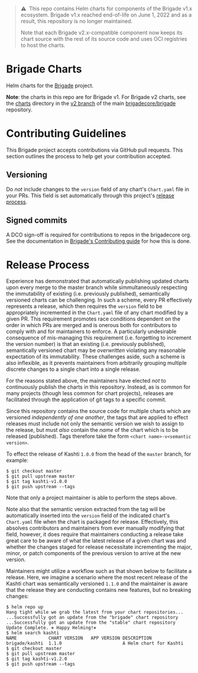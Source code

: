 > ⚠️&nbsp;&nbsp;This repo contains Helm charts for components of the Brigade
> v1.x ecosystem. Brigade v1.x reached end-of-life on June 1, 2022 and as a
> result, this repository is no longer maintained.
>
> Note that each Brigade v2.x-compatible component now keeps its chart source
> with the rest of its source code and uses OCI registries to host the charts.

# Brigade Charts

Helm charts for the [Brigade](https://github.com/brigadecore/brigade) project.

**Note**: the charts in this repo are for Brigade v1.  For Brigade v2 charts,
see the [charts][v2 charts] directory in the [v2 branch] of the main
[brigadecore/brigade] repository.

# Contributing Guidelines

This Brigade project accepts contributions via GitHub pull requests. This
section outlines the process to help get your contribution accepted.

## Versioning

Do _not_ include changes to the `version` field of any chart's `Chart.yaml` file
in your PRs. This field is set automatically through this project's
[release process](#release-process).

## Signed commits

A DCO sign-off is required for contributions to repos in the brigadecore org.  See the documentation in
[Brigade's Contributing guide](https://github.com/brigadecore/brigade/blob/master/CONTRIBUTING.md#signed-commits)
for how this is done.

# Release Process

Experience has demonstrated that automatically publishing updated charts upon
every merge to the master branch while simmultaneously respecting the
immutability of existing (i.e. previously published), semantically versioned
charts can be challenging. In such a scheme, every PR effectively represents a
release, which then requires the `version` field to be appropriately incremented
in the `Chart.yaml` file of any chart modified by a given PR. This requirement
promotes race conditions dependent on the order in which PRs are merged and is
onerous both for contributors to comply with and for maintainers to enforce. A
particularly undesirable consequence of mis-managing this requirement (i.e.
forgetting to increment the version number) is that an existing (i.e. previously
published), semantically versioned chart may be _overwritten_ violating any
reasonable expectation of its immutability. These challenges aside, such a
scheme is also inflexible, as it prevents maintainers from arbitrarily grouping
multiple discrete changes to a single chart into a single release.

For the reasons stated above, the maintainers have elected _not_ to continuously
publish the charts in this repository. Instead, as is common for many projects
(though less common for chart projects), releases are facilitated through the
application of git tags to a specific commit.

Since this repository contains the source code for multiple charts which are
versioned _independently of one another_, the tags that are applied to effect
releases must include not only the semantic version we wish to assign to the
release, but must _also_ contain the _name_ of the chart which is to be released
(published). Tags therefore take the form `<chart name>-v<semantic version>`.

To effect the release of Kashti `1.0.0` from the head of the `master` branch,
for example:

```
$ git checkout master
$ git pull upstream master
$ git tag kashti-v1.0.0
$ git push upstream --tags
```

Note that only a project maintainer is able to perform the steps above.

Note also that the semantic version extracted from the tag will be automatically
inserted into the `version` field of the indicated chart's `Chart.yaml` file
when the chart is packaged for release. Effectively, this absolves contributors
and maintainers from ever manually modifying that field, however, it does
require that maintainers conducting a release take great care to be aware of
what the latest release of a given chart was and whether the changes staged for
release necessitate incrementing the major, minor, or patch components of the
previous version to arrive at the new version.

Maintainers might utilize a workflow such as that shown below to facilitate
a release. Here, we imagine a scenario where the most recent release of the
Kashti chart was semantically versioned `1.1.0` and the maintainer is aware
that the release they are conducting contains new features, but no breaking
changes:

```
$ helm repo up
Hang tight while we grab the latest from your chart repositories...
...Successfully got an update from the "brigade" chart repository
...Successfully got an update from the "stable" chart repository
Update Complete. ⎈ Happy Helming!⎈ 
$ helm search kashti
NAME          	CHART VERSION	APP VERSION	DESCRIPTION                
brigade/kashti	1.1.0        	           	A Helm chart for Kashti
$ git checkout master
$ git pull upstream master
$ git tag kashti-v1.2.0
$ git push upstream --tags
```

[v2 charts]: https://github.com/brigadecore/brigade/tree/v2/charts
[v2 branch]: https://github.com/brigadecore/brigade/tree/v2
[brigadecore/brigade]: https://github.com/brigadecore/brigade